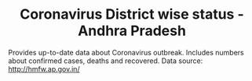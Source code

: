 <h1 align="center">
    Coronavirus District wise status - Andhra Pradesh
</h1>

Provides up-to-date data about Coronavirus outbreak. Includes numbers about confirmed cases, deaths and recovered.
Data source: http://hmfw.ap.gov.in/


